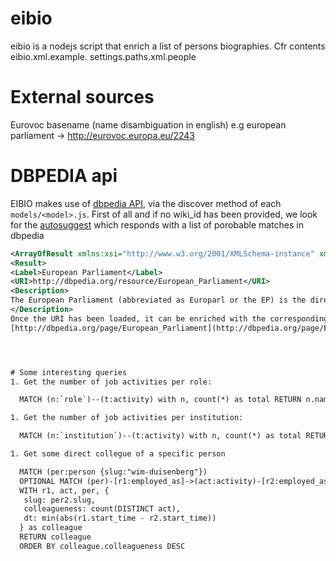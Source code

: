 # eibio

eibio is a nodejs script that enrich a list of persons biographies. Cfr contents eibio.xml.example.
settings.paths.xml.people

# External sources
Eurovoc basename (name disambiguation in english)
e.g european parliament -> http://eurovoc.europa.eu/2243

# DBPEDIA api
EIBIO makes use of [dbpedia API](http://wiki.dbpedia.org/), via the discover method of each `models/<model>.js`.
First of all and if no wiki_id has been provided, we look for the [autosuggest](http://lookup.dbpedia.org/api/search.asmx/PrefixSearch?MaxHits=5&QueryString=European%20Parliament)
which responds with a list of porobable matches in dbpedia
  ```xml
  <ArrayOfResult xmlns:xsi="http://www.w3.org/2001/XMLSchema-instance" xmlns:xsd="http://www.w3.org/2001/XMLSchema" xmlns="http://lookup.dbpedia.org/">
  <Result>
  <Label>European Parliament</Label>
  <URI>http://dbpedia.org/resource/European_Parliament</URI>
  <Description>
  The European Parliament (abbreviated as Europarl or the EP) is the directly elected parliamentary institution of the European Union (EU). Together with the Council of the European Union (the Council) and the European Commission, it exercises the legislative function of the EU and it has been described as one of the most powerful legislatures in the world.
  </Description>
Once the URI has been loaded, it can be enriched with the corresponding dbpedia resource, e.g
[http://dbpedia.org/page/European_Parliament](http://dbpedia.org/page/European_Parliament)
  


  
# Some interesting queries
1. Get the number of job activities per role:

    MATCH (n:`role`)--(t:activity) with n, count(*) as total RETURN n.name, total ORDER BY total DESC
  
1. Get the number of job activities per institution:

    MATCH (n:`institution`)--(t:activity) with n, count(*) as total RETURN n.name, total ORDER BY total DESC
  
1. Get some direct collegue of a specific person

    MATCH (per:person {slug:"wim-duisenberg"})
    OPTIONAL MATCH (per)-[r1:employed_as]->(act:activity)-[r2:employed_as]-(per2:person)
    WITH r1, act, per, {
     slug: per2.slug,
     colleagueness: count(DISTINCT act),
     dt: min(abs(r1.start_time - r2.start_time))
    } as colleague
    RETURN colleague
    ORDER BY colleague.colleagueness DESC

